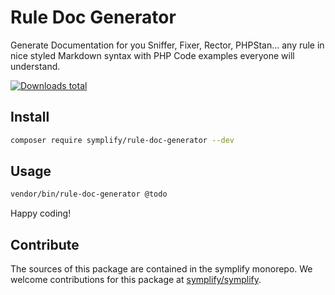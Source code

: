 # Rule Doc Generator

Generate Documentation for you Sniffer, Fixer, Rector, PHPStan... any rule in nice styled Markdown syntax with PHP Code examples everyone will understand.

[![Downloads total](https://img.shields.io/packagist/dt/symplify/rule-doc-generator.svg?style=flat-square)](https://packagist.org/packages/symplify/rule-doc-generator/stats)

## Install

```bash
composer require symplify/rule-doc-generator --dev
```

## Usage

```bash
vendor/bin/rule-doc-generator @todo
```

Happy coding!

## Contribute

The sources of this package are contained in the symplify monorepo. We welcome contributions for this package at [symplify/symplify](https://github.com/symplify/symplify).
